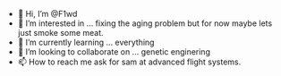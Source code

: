 - 👋 Hi, I’m @F1wd
- 👀 I’m interested in ... fixing the aging problem but for now maybe lets just smoke some meat.
- 🌱 I’m currently learning ... everything
- 💞️ I’m looking to collaborate on ... genetic enginering 
- 📫 How to reach me ask for sam at advanced flight systems. 

<!---
F1wd/F1wd is a ✨ special ✨ repository because its `README.md` (this file) appears on your GitHub profile.
You can click the Preview link to take a look at your changes.
--->
